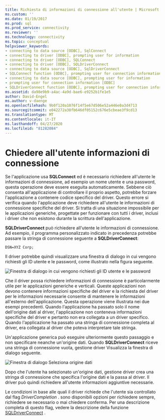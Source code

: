 ```yaml
---
title: Richiesta di informazioni di connessione all'utente | Microsoft Docs
ms.custom: ''
ms.date: 01/19/2017
ms.prod: sql
ms.prod_service: connectivity
ms.reviewer: ''
ms.technology: connectivity
ms.topic: conceptual
helpviewer_keywords:
- connecting to data source [ODBC], SqlConnect
- connecting to driver [ODBC], prompting user for information
- connecting to driver [ODBC], SQLConnect
- connecting to driver [ODBC], SQLDriverConnect
- connecting to data source [ODBC], SqlDriverConnect
- SQLConnect function [ODBC], prompting user for connection information
- connecting to data source [ODBC], prompting user for information
- prompting user for connection information [ODBC]
- SQLDriverConnect function [ODBC], prompting user for connection information
ms.assetid: da98e9b9-a4ac-4a9d-bae6-e9252b1fe1e5
author: David-Engel
ms.author: v-daenge
ms.openlocfilehash: 9b0f120a1076f14f5e67d506e52a446e0a3d4713
ms.sourcegitcommit: e042272a38fb646df05152c676e5cbeae3f9cd13
ms.translationtype: MT
ms.contentlocale: it-IT
ms.lasthandoff: 04/27/2020
ms.locfileid: "81282084"
---
```

# <a name="prompting-the-user-for-connection-information"></a>Chiedere all'utente informazioni di connessione
Se l'applicazione usa **SQLConnect** ed è necessario richiedere all'utente le informazioni di connessione, ad esempio un nome utente e una password, questa operazione deve essere eseguita automaticamente. Sebbene ciò consenta all'applicazione di controllare il proprio aspetto, potrebbe forzare l'applicazione a contenere codice specifico del driver. Questo errore si verifica quando l'applicazione deve richiedere all'utente le informazioni di connessione specifiche del driver. Si tratta di una situazione impossibile per le applicazioni generiche, progettate per funzionare con tutti i driver, inclusi i driver che non esistono durante la scrittura dell'applicazione.  
  
 **SQLDriverConnect** può richiedere all'utente le informazioni di connessione. Ad esempio, il programma personalizzato indicato in precedenza potrebbe passare la stringa di connessione seguente a **SQLDriverConnect**:  
  
```  
DSN=XYZ Corp;  
```  
  
 Il driver potrebbe quindi visualizzare una finestra di dialogo in cui vengono richiesti gli ID utente e le password, come illustrato nella figura seguente.  
  
 ![Finestra di dialogo in cui vengono richiesti gli ID utente e le password](../../../odbc/reference/develop-app/media/pr18.gif "pr18")  
  
 Che il driver possa richiedere informazioni di connessione è particolarmente utile per le applicazioni generiche e verticali. Queste applicazioni non devono contenere informazioni specifiche del driver e la richiesta del driver per le informazioni necessarie consente di mantenere le informazioni all'esterno dell'applicazione. Questa operazione viene illustrata nei due esempi precedenti. Quando l'applicazione ha passato solo il nome dell'origine dati al driver, l'applicazione non conteneva informazioni specifiche del driver e pertanto non era collegata a un driver specifico. Quando l'applicazione ha passato una stringa di connessione completa al driver, era collegata al driver che poteva interpretare tale stringa.  
  
 Un'applicazione generica può eseguire ulteriormente questo passaggio e non specificare neanche un'origine dati. Quando **SQLDriverConnect** riceve una stringa di connessione vuota, gestione driver Visualizza la finestra di dialogo seguente.  
  
 ![Finestra di dialogo Seleziona origine dati](../../../odbc/reference/develop-app/media/ch06a.gif "CH06A")  
  
 Dopo che l'utente ha selezionato un'origine dati, gestione driver crea una stringa di connessione che specifica l'origine dati e la passa al driver. Il driver può quindi richiedere all'utente informazioni aggiuntive necessarie.  
  
 Le condizioni in base alle quali il driver richiede che l'utente sia controllato dal flag *DriverCompletion* . sono disponibili opzioni per richiedere sempre, richiedere se necessario o mai chiedere conferma. Per una descrizione completa di questo flag, vedere la descrizione della funzione [SQLDriverConnect](../../../odbc/reference/syntax/sqldriverconnect-function.md) .
